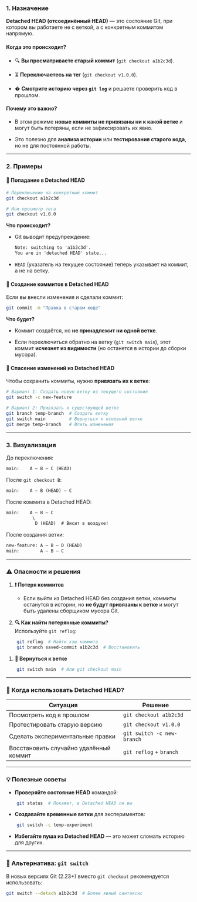 ### 1. Назначение

**Detached HEAD (отсоединённый HEAD)** — это состояние Git, при котором вы работаете не с веткой, а с конкретным коммитом напрямую.

#### Когда это происходит?

- 🔍 **Вы просматриваете старый коммит** (`git checkout a1b2c3d`).
  
- ⏳ **Переключаетесь на тег** (`git checkout v1.0.0`).
  
- � **Смотрите историю через `git log`** и решаете проверить код в прошлом.

#### Почему это важно?

- В этом режиме **новые коммиты не привязаны ни к какой ветке** и могут быть потеряны, если не зафиксировать их явно.

- Это полезно для **анализа истории** или **тестирования старого кода**, но не для постоянной работы.

---
### 2. Примеры

#### 🔹 Попадание в Detached HEAD

```bash
# Переключение на конкретный коммит  
git checkout a1b2c3d  

# Или просмотр тега  
git checkout v1.0.0  
```

**Что происходит?**

- Git выводит предупреждение:
	```txt
	Note: switching to 'a1b2c3d'.  
    You are in 'detached HEAD' state...
	```
- `HEAD` (указатель на текущее состояние) теперь указывает на коммит, а не на ветку.

#### 🔹 Создание коммитов в Detached HEAD

Если вы внесли изменения и сделали коммит:
```bash
git commit -m "Правка в старом коде"  
```
**Что будет?**

- Коммит создаётся, но **не принадлежит ни одной ветке**.

- Если переключиться обратно на ветку (`git switch main`), этот коммит **исчезнет из видимости** (но останется в истории до сборки мусора).

#### 🔹 Спасение изменений из Detached HEAD

Чтобы сохранить коммиты, нужно **привязать их к ветке**:

```bash
# Вариант 1: Создать новую ветку из текущего состояния  
git switch -c new-feature  

# Вариант 2: Привязать к существующей ветке  
git branch temp-branch  # Создать ветку  
git switch main         # Вернуться к основной ветке  
git merge temp-branch   # Влить изменения  
```
---
### 3. Визуализация

До переключения:
```txt
main:    A — B — C (HEAD)  
```

После `git checkout B`:
```txt
main:    A — B (HEAD) — C  
```

После коммита в Detached HEAD:
```txt
main:    A — B — C  
          \  
           D (HEAD)  # Висит в воздухе!  
```

После создания ветки:
```txt
new-feature: A — B — D (HEAD)  
main:        A — B — C  
```

---
### ⚠️ Опасности и решения

1. **❗ Потеря коммитов**
    
    - Если выйти из Detached HEAD без создания ветки, коммиты останутся в истории, но **не будут привязаны к ветке** и могут быть удалены сборщиком мусора Git.
        
2. **🔍 Как найти потерянные коммиты?**  
    Используйте `git reflog`:
```bash
	git reflog  # Найти хэш коммита  
    git branch saved-commit a1b2c3d  # Восстановить  
```
1. **🔄 Вернуться к ветке**
```bash
	git switch main  # Или git checkout main  
```

---
### 📌 Когда использовать Detached HEAD?

|Ситуация|Решение|
|---|---|
|Посмотреть код в прошлом|`git checkout a1b2c3d`|
|Протестировать старую версию|`git checkout v1.0.0`|
|Сделать экспериментальные правки|`git switch -c new-branch`|
|Восстановить случайно удалённый коммит|`git reflog` + `branch`|

---
### 💡 Полезные советы

- **Проверяйте состояние HEAD** командой:
```bash
	git status  # Покажет, в Detached HEAD ли вы  
```
- **Создавайте временные ветки** для экспериментов:
```bash
	git switch -c temp-experiment  
```
- **Избегайте пуша из Detached HEAD** — это может сломать историю для других.

---
### 🔄 Альтернатива: `git switch`

В новых версиях Git (2.23+) вместо `git checkout` рекомендуется использовать:

```bash
git switch --detach a1b2c3d  # Более явный синтаксис  
```


